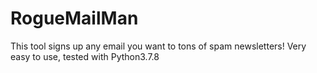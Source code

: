 # RogueMailMan
This tool signs up any email you want to tons of spam newsletters!
Very easy to use, tested with Python3.7.8

